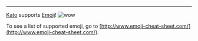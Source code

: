***

[Kato](https://kato.im) supports [Emoji](http://www.emoji-cheat-sheet.com/)! ![wow](https://s3.amazonaws.com/kato-share/5b7600f98fbdb4d6fb1d8c52591013a475149d6c1695c60c86e3c2d74123291/clip.png)

To see a list of supported emoji, go to [http://www.emoji-cheat-sheet.com/](http://www.emoji-cheat-sheet.com/).

